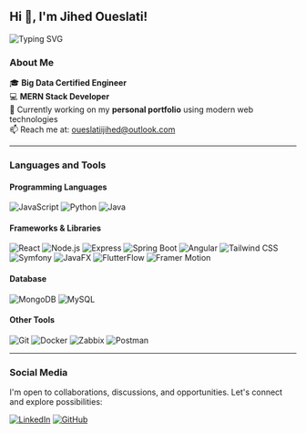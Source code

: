 ## Hi 👋, I'm Jihed Oueslati!

![Typing SVG](https://readme-typing-svg.herokuapp.com?color=%2336BCF7&size=24&duration=8000&center=true&vCenter=true&lines=Software+Engineering+Student+%7C)

### About Me
🎓 **Big Data Certified Engineer**  
💻 **MERN Stack Developer**  
🚀 Currently working on my **personal portfolio** using modern web technologies  
📫 Reach me at: oueslatiijihed@outlook.com

---

### Languages and Tools

#### Programming Languages
![JavaScript](https://img.shields.io/badge/JavaScript-323330?style=for-the-badge&logo=javascript&logoColor=F7DF1E)
![Python](https://img.shields.io/badge/Python-14354C?style=for-the-badge&logo=python&logoColor=white)
![Java](https://img.shields.io/badge/Java-ED8B00?style=for-the-badge&logo=java&logoColor=white)

#### Frameworks & Libraries
![React](https://img.shields.io/badge/React-20232A?style=for-the-badge&logo=react&logoColor=61DAFB)
![Node.js](https://img.shields.io/badge/Node.js-43853D?style=for-the-badge&logo=node-dot-js&logoColor=white)
![Express](https://img.shields.io/badge/Express-000000?style=for-the-badge&logo=express&logoColor=white)
![Spring Boot](https://img.shields.io/badge/Spring_Boot-6DB33F?style=for-the-badge&logo=spring-boot&logoColor=white)
![Angular](https://img.shields.io/badge/Angular-DD0031?style=for-the-badge&logo=angular&logoColor=white)
![Tailwind CSS](https://img.shields.io/badge/Tailwind_CSS-38B2AC?style=for-the-badge&logo=tailwind-css&logoColor=white)
![Symfony](https://img.shields.io/badge/-Symfony-000000?style=flat-square&logo=symfony&logoColor=white)
![JavaFX](https://img.shields.io/badge/-JavaFX-5382A1?style=flat-square&logo=java&logoColor=white)
![FlutterFlow](https://img.shields.io/badge/-FlutterFlow-02569B?style=flat-square&logo=flutter&logoColor=white)
![Framer Motion](https://img.shields.io/badge/Framer_Motion-black?style=for-the-badge&logo=framer&logoColor=blue)

#### Database
![MongoDB](https://img.shields.io/badge/MongoDB-4EA94B?style=for-the-badge&logo=mongodb&logoColor=white)
![MySQL](https://img.shields.io/badge/MySQL-4479A1?style=for-the-badge&logo=mysql&logoColor=white)

#### Other Tools
![Git](https://img.shields.io/badge/Git-F05032?style=for-the-badge&logo=git&logoColor=white)
![Docker](https://img.shields.io/badge/Docker-2496ED?style=for-the-badge&logo=docker&logoColor=white)
![Zabbix](https://img.shields.io/badge/Zabbix-EE0000?style=for-the-badge&logo=zabbix&logoColor=white)
![Postman](https://img.shields.io/badge/Postman-FF6C37?style=for-the-badge&logo=postman&logoColor=white)

---

### Social Media
I'm open to collaborations, discussions, and opportunities. Let's connect and explore possibilities:

[![LinkedIn](https://img.shields.io/badge/LinkedIn-Profile-blue?style=for-the-badge&logo=linkedin)](https://linkedin.com/in/jihed-oueslati-7981b91ba)
[![GitHub](https://img.shields.io/badge/GitHub-Repositories-black?style=for-the-badge&logo=github)](https://github.com/JihedOueslati)
